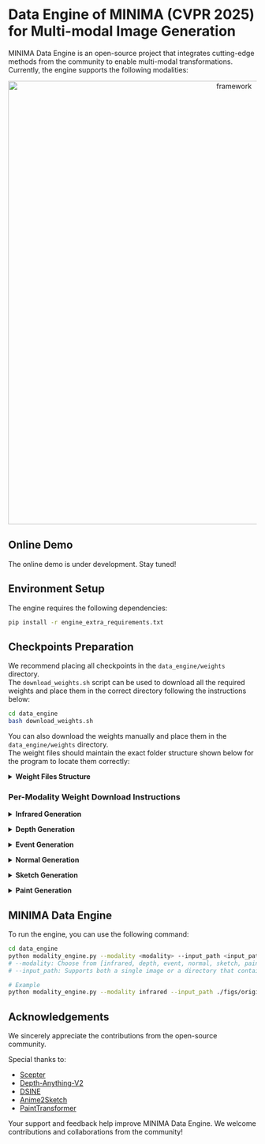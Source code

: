 # Data Engine of MINIMA (CVPR 2025) for Multi-modal Image Generation

MINIMA Data Engine is an open-source project that integrates cutting-edge methods from the community to enable
multi-modal transformations.  
Currently, the engine supports the following modalities:
<div align="center">

<img src="figs/example.png" width="900" alt="framework">

</div>

## Online Demo

The online demo is under development. Stay tuned!

## Environment Setup

The engine requires the following dependencies:

```bash
pip install -r engine_extra_requirements.txt
```

## Checkpoints Preparation

We recommend placing all checkpoints in the `data_engine/weights` directory.  
The `download_weights.sh` script can be used to download all the required weights and place them in the correct
directory following the instructions below:

```bash
cd data_engine
bash download_weights.sh
```

You can also download the weights manually and place them in the `data_engine/weights` directory.    
The weight files should maintain the exact folder structure shown below for the program to locate them correctly:

<p></p> <details> <summary><b> Weight Files Structure </b></summary>  

The directory structure should be like this:

```
weights/
├── stylebooth/
│ ├── step-210000/
│ └── stylebooth-tb-5000-0.bin
├── clip-vit-large-patch14/
│ ├── tokenizer.json
│ └── ...
├── depth_anything_v2/
│ └── depth_anything_v2_vitl.pth
├── dsine/
│ └── dsine.pt
├── paint_transformer/
│ └── model.pth
└── anime_to_sketch/
  └── improved.bin
```

</details>
<p></p>

### Per-Modality Weight Download Instructions

<p></p> <details> <summary><b> Infrared Generation </b></summary>  

The infrared generation code is based on [scepter](https://github.com/modelscope/scepter)

Please
download the weights
from [styleBooth weights](https://huggingface.co/scepter-studio/stylebooth/tree/main/models), [clip-vit-large-patch14](https://huggingface.co/openai/clip-vit-large-patch14).      
And our style tuner is available for download
from    
The weight files
structure[Google Drive](https://drive.google.com/drive/folders/1bXe9MGJN_qvBnwONZ9uVImSJj-visH0m?usp=sharing)
or [Hugging Face](https://huggingface.co/lsxi77777/MINIMA/tree/main).

> **NOTE:** Generation a 1024x1024 image requires a GPU with about 12GB of memory.
</details>
<p></p>

<p></p> <details> <summary><b> Depth Generation </b></summary>  

The depth generation code is based on [Depth-Anything-V2](https://github.com/DepthAnything/Depth-Anything-V2)

Please
download the weights
from [Depth-Anything-V2-Large](https://huggingface.co/depth-anything/Depth-Anything-V2-Large/resolve/main/depth_anything_v2_vitl.pth?download=true)

</details>
<p></p>


<p></p><details>
  <summary><b> Event Generation </b></summary>

The event generation module is a simple simulation implemented with basic code.

> **NOTE:** Since this is a simulated process, no checkpoint is required.

</details><p></p>


<p></p> <details> <summary><b> Normal Generation </b></summary>  

The normal generation code is based on [DSINE](https://github.com/baegwangbin/DSINE)

Please download [weights](https://drive.google.com/file/d/1Wyiei4a-lVM6izjTNoBLIC5-Rcy4jnaC/view?usp=sharing)

</details>
<p></p>

<p></p> <details> <summary><b> Sketch Generation </b></summary>  

The sketch generation code is based on [Anime2Sketch](https://github.com/Mukosame/Anime2Sketch)

Please download
the [weights](https://drive.google.com/file/d/1cf90_fPW-elGOKu5mTXT5N1dum-XY_46/view)

</details>
<p></p>

<p></p> <details> <summary><b> Paint Generation </b></summary>  

The paint generation code is based on [PaintTransformer](https://github.com/Huage001/PaintTransformer)

Please download [weights](https://drive.google.com/file/d/1NDD54BLligyr8tzo8QGI5eihZisXK1nq/view)

</details>
<p></p>

## MINIMA Data Engine

To run the engine, you can use the following command:

```bash
cd data_engine
python modality_engine.py --modality <modality> --input_path <input_path> --output_dir <output_dir>
# --modality: Choose from [infrared, depth, event, normal, sketch, paint]
# --input_path: Supports both a single image or a directory that contains images

# Example
python modality_engine.py --modality infrared --input_path ./figs/origin_image.jpg --output_dir './result'
```

## Acknowledgements

We sincerely appreciate the contributions from the open-source community.

Special thanks to:

- [Scepter](https://github.com/modelscope/scepter)
- [Depth-Anything-V2](https://github.com/DepthAnything/Depth-Anything-V2)
- [DSINE](https://github.com/baegwangbin/DSINE)
- [Anime2Sketch](https://github.com/Mukosame/Anime2Sketch)
- [PaintTransformer](https://github.com/Huage001/PaintTransformer)

Your support and feedback help improve MINIMA Data Engine. We welcome contributions and collaborations from
the community!